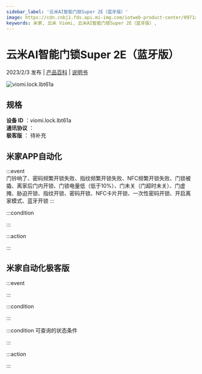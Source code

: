 ```yaml
---
sidebar_label: '云米AI智能门锁Super 2E（蓝牙版）'
image: https://cdn.cnbj1.fds.api.mi-img.com/iotweb-product-center/0971a3475f92e0fb086a61993cc48931_1667475812392.png?GalaxyAccessKeyId=AKVGLQWBOVIRQ3XLEW&Expires=9223372036854775807&Signature=+76vVPj+Hu720H28CGGSYeTnbbA=
keywords: 米家, 云米 Viomi, 云米AI智能门锁Super 2E（蓝牙版）, 
---
```

# 云米AI智能门锁Super 2E（蓝牙版）

2023/2/3 发布 | [产品百科](https://home.mi.com/webapp/content/baike/product/index.html?model=viomi.lock.lbt61a/) | [说明书](https://home.mi.com/views/introduction.html?model=viomi.lock.lbt61a&region=cn)

![viomi.lock.lbt61a](https://cdn.cnbj1.fds.api.mi-img.com/iotweb-product-center/0971a3475f92e0fb086a61993cc48931_1667475812392.png?GalaxyAccessKeyId=AKVGLQWBOVIRQ3XLEW&Expires=9223372036854775807&Signature=+76vVPj+Hu720H28CGGSYeTnbbA=)

## 规格  
> 
**设备 ID** ：viomi.lock.lbt61a  
**通讯协议** ：  
**极客版**  ： 待补充 


## 米家APP自动化  

:::event  
门铃响了、密码频繁开锁失败、指纹频繁开锁失败、NFC频繁开锁失败、门锁被撬、离家后门内开锁、门锁电量低（低于10%）、门未关（门超时未关）、门虚掩、胁迫开锁、指纹开锁、密码开锁、NFC卡片开锁、一次性密码开锁、开启离家模式、蓝牙开锁
:::

:::condition  

:::

:::action   

:::

## 米家自动化极客版  

:::event  

:::

:::condition  

:::

:::condition 可查询的状态条件  

:::

:::action  

:::

        

